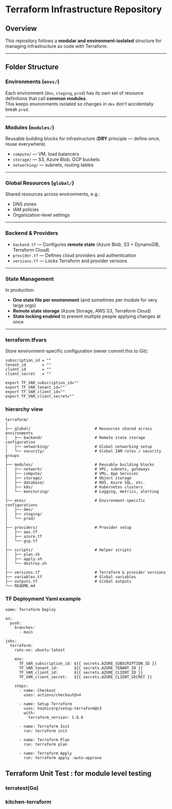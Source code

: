 # Terraform Infrastructure Repository

## Overview
This repository follows a **modular and environment-isolated** structure for managing infrastructure as code with Terraform.

---

## Folder Structure

### **Environments (`envs/`)**
Each environment (`dev`, `staging`, `prod`) has its own set of resource definitions that call **common modules**.  
This keeps environments isolated so changes in `dev` don’t accidentally break `prod`.

---

### **Modules (`modules/`)**
Reusable building blocks for infrastructure (**DRY** principle — define once, reuse everywhere).

- `compute/` — VM, load balancers
- `storage/` — S3, Azure Blob, GCP buckets
- `networking/` — subnets, routing tables

---

### **Global Resources (`global/`)**
Shared resources across environments, e.g.:
- DNS zones
- IAM policies
- Organization-level settings

---

### **Backend & Providers**
- `backend.tf` — Configures **remote state** (Azure Blob, S3 + DynamoDB, Terraform Cloud)
- `provider.tf` — Defines cloud providers and authentication
- `versions.tf` — Locks Terraform and provider versions

---

### **State Management**
In production:
- **One state file per environment** (and sometimes per module for very large orgs)
- **Remote state storage** (Azure Storage, AWS S3, Terraform Cloud)
- **State locking enabled** to prevent multiple people applying changes at once

---

### **terraform.tfvars**
Store environment-specific configuration (never commit this to Git):
```hcl
subscription_id = ""
tenant_id       = ""
client_id       = ""
client_secret   = ""

export TF_VAR_subscription_id=""
export TF_VAR_tenant_id=""
export TF_VAR_client_id=""
export TF_VAR_client_secret=""
```

### **hierarchy view**
```
terraform/
│
├── global/                            # Resources shared across environments
│   ├── backend/                       # Remote state storage configuration
│   ├── networking/                    # Global networking setup
│   └── security/                      # Global IAM roles / security groups
│
├── modules/                           # Reusable building blocks
│   ├── network/                       # VPC, subnets, gateways
│   ├── compute/                       # VMs, App Services
│   ├── storage/                       # Object storage
│   ├── database/                      # RDS, Azure SQL, etc.
│   ├── k8s/                           # Kubernetes clusters
│   └── monitoring/                    # Logging, metrics, alerting
│
├── envs/                              # Environment-specific configurations
│   ├── dev/
│   ├── staging/
│   └── prod/
│
├── providers/                         # Provider setup
│   ├── aws.tf
│   ├── azure.tf
│   └── gcp.tf
│
├── scripts/                           # Helper scripts
│   ├── plan.sh
│   ├── apply.sh
│   └── destroy.sh
│
├── versions.tf                        # Terraform & provider versions
├── variables.tf                       # Global variables
├── outputs.tf                         # Global outputs
└── README.md
```
### TF Deployment Yaml example
```
name: Terraform Deploy

on:
  push:
    branches:
      - main

jobs:
  terraform:
    runs-on: ubuntu-latest

    env:
      TF_VAR_subscription_id: ${{ secrets.AZURE_SUBSCRIPTION_ID }}
      TF_VAR_tenant_id:       ${{ secrets.AZURE_TENANT_ID }}
      TF_VAR_client_id:       ${{ secrets.AZURE_CLIENT_ID }}
      TF_VAR_client_secret:   ${{ secrets.AZURE_CLIENT_SECRET }}

    steps:
      - name: Checkout
        uses: actions/checkout@v4

      - name: Setup Terraform
        uses: hashicorp/setup-terraform@v3
        with:
          terraform_version: 1.6.6

      - name: Terraform Init
        run: terraform init

      - name: Terraform Plan
        run: terraform plan

      - name: Terraform Apply
        run: terraform apply -auto-approve
```
## Terraform Unit Test : for module level testing
  ### terratest(Go)
  ### kitchen-terraform
